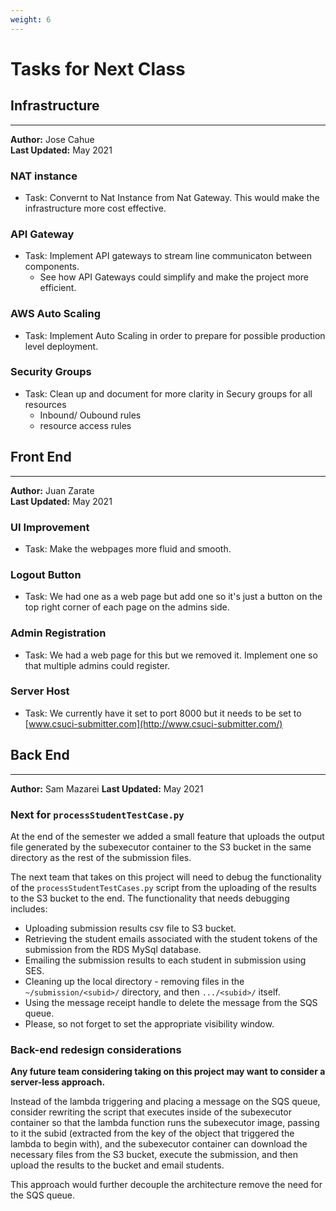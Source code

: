 ```yaml
---
weight: 6
---
```

# Tasks for Next Class

## Infrastructure 

---
**Author:** Jose Cahue  
**Last Updated:** May 2021

### NAT instance

- Task: Convernt to Nat Instance from Nat Gateway. This would make the infrastructure more cost effective.

### API Gateway

- Task: Implement API gateways to stream line communicaton between components.
    - See how API Gateways could simplify and make the project more efficient.

### AWS Auto Scaling

- Task: Implement Auto Scaling in order to prepare for possible production level deployment.

### Security Groups

- Task: Clean up and document for more clarity in Secury groups for all resources
    - Inbound/ Oubound rules
    - resource access rules

## Front End 

---
**Author:** Juan Zarate  
**Last Updated:** May 2021

### UI Improvement

- Task: Make the webpages more fluid and smooth.

### Logout Button

- Task: We had one as a web page but add one so it's just a button on the top right corner of each page on the admins side.

### Admin Registration

- Task: We had a web page for this but we removed it. Implement one so that multiple admins could register.

### Server Host

- Task: We currently have it set to port 8000 but it needs to be set to [www.csuci-submitter.com](http://www.csuci-submitter.com/)

## Back End

---
**Author:** Sam Mazarei
**Last Updated:** May 2021

### Next for `processStudentTestCase.py` 
At the end of the semester we added a small feature that uploads the output file generated by the subexecutor container to the S3 bucket in the same directory as the rest of the submission files.

The next team that takes on this project will need to debug the functionality of the `processStudentTestCases.py` script from the uploading of the results to the S3 bucket to the end. The functionality that needs debugging includes:

- Uploading submission results csv file to S3 bucket.
- Retrieving the student emails associated with the student tokens of the submission from the RDS MySql database.
- Emailing the submission results to each student in submission using SES.
- Cleaning up the local directory - removing files in the `~/submission/<subid>/` directory, and then `.../<subid>/` itself.
- Using the message receipt handle to delete the message from the SQS queue.
- Please, so not forget to set the appropriate visibility window.

### Back-end redesign considerations 

**Any future team considering taking on this project  may want to consider a server-less approach.**

Instead of the lambda triggering and placing a message on the SQS queue, consider rewriting the script that executes inside of the subexecutor container so that the lambda function runs the subexecutor image, passing to it the subid (extracted from the key of the object that triggered the lambda to begin with), and the subexecutor container can download the necessary files from the S3 bucket, execute the submission, and then upload the results to the bucket and email students. 

This approach would further decouple the architecture remove the need for the SQS queue.
